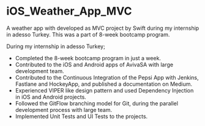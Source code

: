 # iOS_Weather_App_MVC

A weather app with developed as MVC project by Swift during my internship in adesso Turkey. This was a part of 8-week bootcamp program.

During my internship in adesso Turkey;

- Completed the 8-week bootcamp program in just a week.
- Contributed to the iOS and Android apps of AvivaSA with large development team.
- Contributed to the Continuous Integration of the Pepsi App with Jenkins, Fastlane and HockeyApp, and published a documentation on Medium.
- Experienced VIPER like design pattern and used Dependency Injection in iOS and Android projects.
- Followed the GitFlow branching model for Git, during the parallel development process with large team. 
- Implemented Unit Tests and UI Tests to the projects. 
